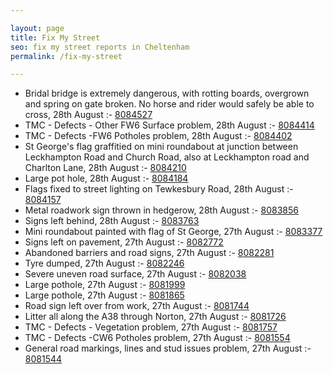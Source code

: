 ```yaml
---

layout: page
title: Fix My Street
seo: fix my street reports in Cheltenham
permalink: /fix-my-street

---
```


<!-- fix_marker starts -->

- Bridal bridge is extremely dangerous, with rotting boards, overgrown and spring on gate broken. No horse and rider would safely be able to cross, 28th August :- [8084527](https://www.fixmystreet.com/report/8084527)
- TMC - Defects - Other FW6  Surface problem, 28th August :- [8084414](https://www.fixmystreet.com/report/8084414)
- TMC - Defects -FW6 Potholes problem, 28th August :- [8084402](https://www.fixmystreet.com/report/8084402)
- St George's flag graffitied on mini roundabout at junction between Leckhampton Road and Church Road, also at Leckhampton road and Charlton Lane, 28th August :- [8084210](https://www.fixmystreet.com/report/8084210)
- Large pot hole, 28th August :- [8084184](https://www.fixmystreet.com/report/8084184)
- Flags fixed to street lighting on Tewkesbury Road, 28th August :- [8084157](https://www.fixmystreet.com/report/8084157)
- Metal roadwork sign thrown in hedgerow, 28th August :- [8083856](https://www.fixmystreet.com/report/8083856)
- Signs left behind, 28th August :- [8083763](https://www.fixmystreet.com/report/8083763)
- Mini roundabout painted with flag of St George, 27th August :- [8083377](https://www.fixmystreet.com/report/8083377)
- Signs left on pavement, 27th August :- [8082772](https://www.fixmystreet.com/report/8082772)
- Abandoned barriers and road signs, 27th August :- [8082281](https://www.fixmystreet.com/report/8082281)
- Tyre dumped, 27th August :- [8082246](https://www.fixmystreet.com/report/8082246)
- Severe uneven road surface, 27th August :- [8082038](https://www.fixmystreet.com/report/8082038)
- Large pothole, 27th August :- [8081999](https://www.fixmystreet.com/report/8081999)
- Large pothole, 27th August :- [8081865](https://www.fixmystreet.com/report/8081865)
- Road sign left over from work, 27th August :- [8081744](https://www.fixmystreet.com/report/8081744)
- Litter all along the A38 through Norton, 27th August :- [8081726](https://www.fixmystreet.com/report/8081726)
- TMC - Defects - Vegetation problem, 27th August :- [8081757](https://www.fixmystreet.com/report/8081757)
- TMC - Defects -CW6 Potholes  problem, 27th August :- [8081554](https://www.fixmystreet.com/report/8081554)
- General road markings, lines and stud issues problem, 27th August :- [8081544](https://www.fixmystreet.com/report/8081544)

<!-- fix_marker ends -->